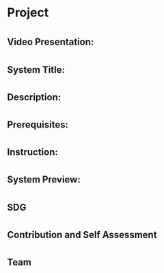 # Project

#
## Video Presentation:

#
## System Title:

#
## Description:

#
## Prerequisites:


#
## Instruction:

#
## System Preview:

#
## SDG 

#
## Contribution and Self Assessment

#
## Team
